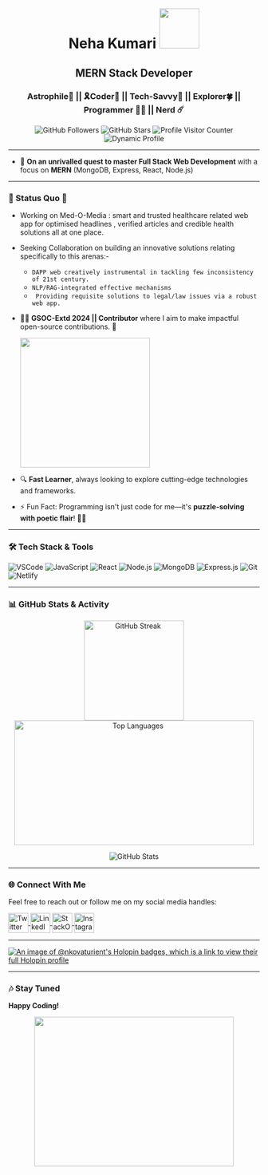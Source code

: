 <h1 align="center">Neha Kumari <img src="https://user-images.githubusercontent.com/74038190/215768924-1014d363-b416-4080-8c74-808583e81735.png" width="80" height="80" style="border-radius: 50" /></h1>

<h2 align="center">MERN Stack Developer </h2>
<h3 align="center"> Astrophile🌙 || 🎗️Coder🦋 || Tech-Savvy🍁 || Explorer🍀 || Programmer 👩‍💻 || Nerd ☄️ </h3>

<p align="center">
    <img src="https://img.shields.io/github/followers/nkovaturient?label=Followers&style=social" alt="GitHub Followers" />
    <img src="https://img.shields.io/github/stars/nkovaturient?label=Stars" alt="GitHub Stars" />
    <img src="https://komarev.com/ghpvc/?username=nkovaturient&color=brightgreen" alt="Profile Visitor Counter" />
    <img src="https://img.shields.io/badge/Dynamic%20Profile-Vibrant-brightgreen" alt="Dynamic Profile" />
</p>

---
- 🌱 **On an unrivalled quest to master Full Stack Web Development** with a focus on **MERN** (MongoDB, Express, React, Node.js)
---

### **🚀 Status Quo 🚀**

- Working on Med-O-Media : smart and trusted healthcare related web app for optimised headlines , verified articles and credible health solutions all at one place.
- Seeking Collaboration on building an innovative solutions relating specifically to this arenas:-
    -  `DAPP web creatively instrumental in tackling few inconsistency of 21st century. `
    -  `NLP/RAG-integrated effective mechanisms`
    -  ` Providing requisite solutions to legal/law issues via a robust web app.`
- 🔭💫 **GSOC-Extd 2024 || Contributor** where I aim to make impactful open-source contributions. 🌟
  <br />

  <img src="https://github.com/user-attachments/assets/25ea1f97-2301-4d3d-ae54-83efac4cf388" height='260'  />
  <br/>

- 🔍 **Fast Learner**, always looking to explore cutting-edge technologies and frameworks.
- ⚡ Fun Fact: Programming isn't just code for me—it's **puzzle-solving with poetic flair**! 🧩💡

---

### 🛠️ Tech Stack & Tools
<div align="left">
  <img src="https://img.shields.io/badge/Code-Visual_Studio_Code-blue?style=flat-square&logo=visual-studio-code" alt="VSCode" />
  <img src="https://img.shields.io/badge/Code-JavaScript-yellow?style=flat-square&logo=javascript" alt="JavaScript" />
  <img src="https://img.shields.io/badge/Framework-React-blue?style=flat-square&logo=react" alt="React" />
  <img src="https://img.shields.io/badge/Framework-Node.js-brightgreen?style=flat-square&logo=node.js" alt="Node.js" />
  <img src="https://img.shields.io/badge/Database-MongoDB-green?style=flat-square&logo=mongodb" alt="MongoDB" />
  <img src="https://img.shields.io/badge/Backend-Express.js-black?style=flat-square&logo=express" alt="Express.js" />
  <img src="https://img.shields.io/badge/Tools-Git-orange?style=flat-square&logo=git" alt="Git" />
  <img src="https://img.shields.io/badge/Hosting-Netlify-fdcbae?style=flat-square&logo=netlify" alt="Netlify" />
</div>

---

### 📊 GitHub Stats & Activity
<p align="center">
    <img align="center" src="https://github-readme-streak-stats.herokuapp.com/?user=nkovaturient&theme=radical" alt="GitHub Streak" height="200" />
    <img align="center" src="https://github-readme-stats.vercel.app/api/top-langs?username=nkovaturient&show_icons=true&locale=en&layout=compact&theme=radical" alt="Top Languages" width="480" height="250" />
</p>

<p align="center">
    <img align="center" src="https://github-readme-stats.vercel.app/api?username=nkovaturient&show_icons=true&locale=en&theme=radical" alt="GitHub Stats" />
</p>

---

<!-- ### ⚡ GitHub Contributions Graph
<p align="center">
    <img src="https://github-readme-activity-graph.cyclic.app/graph?username=nkovaturient&theme=react-dark&bg_color=20232a&hide_border=true" alt="GitHub Activity Graph" />
</p> -->

### 🌐 Connect With Me
Feel free to reach out or follow me on my social media handles:
<p align="left">
  <a href="https://twitter.com/ha73329109" target="_blank">
    <img align="center" src="https://raw.githubusercontent.com/rahuldkjain/github-profile-readme-generator/master/src/images/icons/Social/twitter.svg" alt="Twitter" height="40" width="40" />
  </a>
  <a href="https://linkedin.com/in/neha-kumari" target="_blank">
    <img align="center" src="https://raw.githubusercontent.com/rahuldkjain/github-profile-readme-generator/master/src/images/icons/Social/linked-in-alt.svg" alt="LinkedIn" height="40" width="40" />
  </a>
  <a href="https://stackoverflow.com/users/nk711" target="_blank">
    <img align="center" src="https://raw.githubusercontent.com/rahuldkjain/github-profile-readme-generator/master/src/images/icons/Social/stack-overflow.svg" alt="StackOverflow" height="40" width="40" />
  </a>
  <a href="https://instagram.com/nehakumari2593" target="_blank">
    <img align="center" src="https://raw.githubusercontent.com/rahuldkjain/github-profile-readme-generator/master/src/images/icons/Social/instagram.svg" alt="Instagram" height="40" width="40" />
  </a>
</p>

---

[![An image of @nkovaturient's Holopin badges, which is a link to view their full Holopin profile](https://holopin.me/nkovaturient)](https://holopin.io/@nkovaturient)

---

### 🎶 Stay Tuned
<b>Happy Coding!</b> 
<p align="center">
    <img src="https://user-images.githubusercontent.com/74038190/248884004-af212da4-8588-4d7c-8400-16e56f2746a0.gif" height="300" width="400" />
</p>

